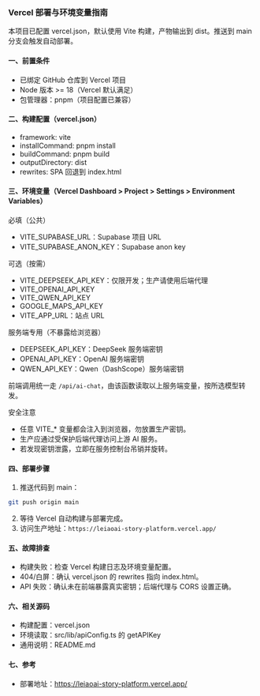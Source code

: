 ### Vercel 部署与环境变量指南

本项目已配置 vercel.json，默认使用 Vite 构建，产物输出到 dist。推送到 main 分支会触发自动部署。

#### 一、前置条件
- 已绑定 GitHub 仓库到 Vercel 项目
- Node 版本 >= 18（Vercel 默认满足）
- 包管理器：pnpm（项目配置已兼容）

#### 二、构建配置（vercel.json）
- framework: vite
- installCommand: pnpm install
- buildCommand: pnpm build
- outputDirectory: dist
- rewrites: SPA 回退到 index.html

#### 三、环境变量（Vercel Dashboard > Project > Settings > Environment Variables）
必填（公共）
- VITE_SUPABASE_URL：Supabase 项目 URL
- VITE_SUPABASE_ANON_KEY：Supabase anon key

可选（按需）
- VITE_DEEPSEEK_API_KEY：仅限开发；生产请使用后端代理
- VITE_OPENAI_API_KEY
- VITE_QWEN_API_KEY
- GOOGLE_MAPS_API_KEY
- VITE_APP_URL：站点 URL

服务端专用（不暴露给浏览器）
- DEEPSEEK_API_KEY：DeepSeek 服务端密钥
- OPENAI_API_KEY：OpenAI 服务端密钥
- QWEN_API_KEY：Qwen（DashScope）服务端密钥

前端调用统一走 `/api/ai-chat`，由该函数读取以上服务端变量，按所选模型转发。

安全注意
- 任意 VITE_* 变量都会注入到浏览器，勿放置生产密钥。
- 生产应通过受保护后端代理访问上游 AI 服务。
- 若发现密钥泄露，立即在服务控制台吊销并旋转。

#### 四、部署步骤
1) 推送代码到 main：
```bash
git push origin main
```
2) 等待 Vercel 自动构建与部署完成。
3) 访问生产地址：`https://leiaoai-story-platform.vercel.app/`

#### 五、故障排查
- 构建失败：检查 Vercel 构建日志及环境变量配置。
- 404/白屏：确认 vercel.json 的 rewrites 指向 index.html。
- API 失败：确认未在前端暴露真实密钥；后端代理与 CORS 设置正确。

#### 六、相关源码
- 构建配置：vercel.json
- 环境读取：src/lib/apiConfig.ts 的 getAPIKey
- 通用说明：README.md

#### 七、参考
- 部署地址：https://leiaoai-story-platform.vercel.app/
